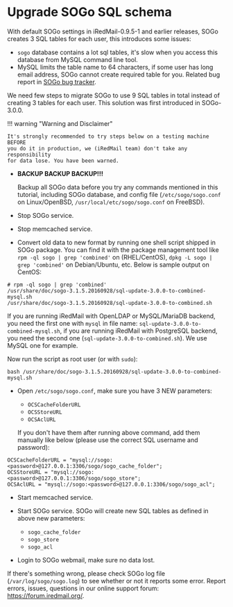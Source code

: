 # Upgrade SOGo SQL schema

With default SOGo settings in iRedMail-0.9.5-1 and earlier releases, SOGo
creates 3 SQL tables for each user, this introduces some issues:

* `sogo` database contains a lot sql tables, it's slow when you access this
  database from MySQL command line tool.
* MySQL limits the table name to 64 characters, if some user has long email
  address, SOGo cannot create required table for you. Related bug report in
  [SOGo bug tracker](https://sogo.nu/bugs/view.php?id=3447).

We need few steps to migrate SOGo to use 9 SQL tables in total instead of
creating 3 tables for each user. This solution was first introduced in
SOGo-3.0.0.

!!! warning "Warning and Disclaimer"

    It's strongly recommended to try steps below on a testing machine BEFORE
    you do it in production, we (iRedMail team) don't take any responsibility
    for data lose. You have been warned.

* __BACKUP BACKUP BACKUP!!!__

    Backup all SOGo data before you try any commands mentioned in this tutorial,
    including SOGo database, and config file (`/etc/sogo/sogo.conf` on
    Linux/OpenBSD, `/usr/local/etc/sogo/sogo.conf` on FreeBSD).

* Stop SOGo service.
* Stop memcached service.
* Convert old data to new format by running one shell script shipped in SOGo
  package. You can find it with the package management tool like
  `rpm -ql sogo | grep 'combined'` on (RHEL/CentOS),
  `dpkg -L sogo | grep 'combined'` on Debian/Ubuntu, etc.
  Below is sample output on CentOS:

```
# rpm -ql sogo | grep 'combined'
/usr/share/doc/sogo-3.1.5.20160928/sql-update-3.0.0-to-combined-mysql.sh
/usr/share/doc/sogo-3.1.5.20160928/sql-update-3.0.0-to-combined.sh
```

If you are running iRedMail with OpenLDAP or MySQL/MariaDB backend, you need
the first one with `mysql` in file name: `sql-update-3.0.0-to-combined-mysql.sh`,
if you are running iRedMail with PostgreSQL backend, you need the second one
(`sql-update-3.0.0-to-combined.sh`). We use MySQL one for example.

Now run the script as root user (or with `sudo`):

```
bash /usr/share/doc/sogo-3.1.5.20160928/sql-update-3.0.0-to-combined-mysql.sh
```

* Open `/etc/sogo/sogo.conf`, make sure you have 3 NEW parameters:

    * `OCSCacheFolderURL`
    * `OCSStoreURL`
    * `OCSAclURL`

    If you don't have them after running above command, add them manually
    like below (please use the correct SQL username and password):

```
OCSCacheFolderURL = "mysql://sogo:<password>@127.0.0.1:3306/sogo/sogo_cache_folder";
OCSStoreURL = "mysql://sogo:<password>@127.0.0.1:3306/sogo/sogo_store";
OCSAclURL = "mysql://sogo:<password>@127.0.0.1:3306/sogo/sogo_acl";
```

* Start memcached service.
* Start SOGo service. SOGo will create new SQL tables as defined in above new
  parameters:

    * `sogo_cache_folder`
    * `sogo_store`
    * `sogo_acl`

* Login to SOGo webmail, make sure no data lost.

If there's something wrong, please check SOGo log file (`/var/log/sogo/sogo.log`)
to see whether or not it reports some error. Report errors, issues, questions
in our online support forum: <https://forum.iredmail.org/>.
